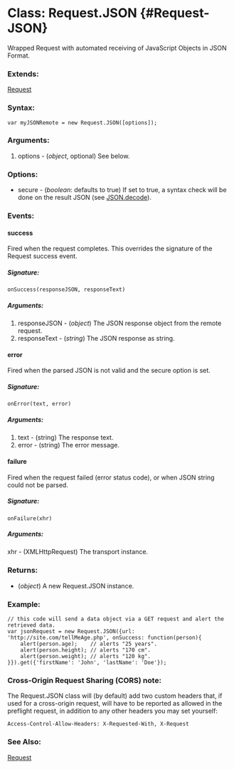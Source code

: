 Class: Request.JSON {#Request-JSON}
=================================

Wrapped Request with automated receiving of JavaScript Objects in JSON Format.

### Extends:

[Request](/Request/Request)

### Syntax:

	var myJSONRemote = new Request.JSON([options]);

### Arguments:

1. options - (*object*, optional) See below.

### Options:

* secure  - (*boolean*: defaults to true) If set to true, a syntax check will be done on the result JSON (see [JSON.decode](/Utilities/JSON#JSON:decode)).

### Events:

#### success

Fired when the request completes. This overrides the signature of the Request success event.

##### Signature:

	onSuccess(responseJSON, responseText)

##### Arguments:

1. responseJSON - (*object*) The JSON response object from the remote request.
2. responseText - (*string*) The JSON response as string.

#### error

Fired when the parsed JSON is not valid and the secure option is set.

##### Signature:

	onError(text, error)

##### Arguments:

1. text - (string) The response text.
2. error - (string) The error message.

#### failure

Fired when the request failed (error status code), or when JSON string could not be parsed.

##### Signature:

	onFailure(xhr)

##### Arguments:

xhr - (XMLHttpRequest) The transport instance.

### Returns:

* (*object*) A new Request.JSON instance.

### Example:

	// this code will send a data object via a GET request and alert the retrieved data.
	var jsonRequest = new Request.JSON({url: 'http://site.com/tellMeAge.php', onSuccess: function(person){
		alert(person.age);    // alerts "25 years".
		alert(person.height); // alerts "170 cm".
		alert(person.weight); // alerts "120 kg".
	}}).get({'firstName': 'John', 'lastName': 'Doe'});

### Cross-Origin Request Sharing (CORS) note:

The Request.JSON class will (by default) add two custom headers that, if used for a cross-origin request, will have to be reported as allowed in the preflight request, in addition to any other headers you may set yourself:

	Access-Control-Allow-Headers: X-Requested-With, X-Request

### See Also:

[Request](/core/Request/Request)
